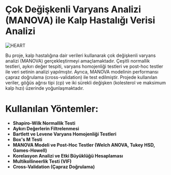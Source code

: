 # Çok Değişkenli Varyans Analizi (MANOVA) ile Kalp Hastalığı Verisi Analizi

![HEART](https://github.com/user-attachments/assets/1c54ef5d-a387-4905-9ae7-da5e856b0c13)

Bu proje, kalp hastalığına dair verileri kullanarak çok değişkenli varyans analizi (MANOVA) gerçekleştirmeyi amaçlamaktadır. Çeşitli normallik testleri, aykırı değer tespiti, varyans homojenliği testleri ve post-hoc testler ile veri setinin analizi yapılmıştır. Ayrıca, MANOVA modelinin performansı çapraz doğrulama (cross-validation) ile test edilmiştir. Projede kullanılan veriler, göğüs ağrısı tipi (cp) ve iki sürekli değişken (kolesterol ve maksimum kalp hızı) üzerinde yoğunlaşmaktadır.

# Kullanılan Yöntemler:

- **Shapiro-Wilk Normallik Testi**
- **Aykırı Değerlerin Filtrelenmesi**
- **Bartlett ve Levene Varyans Homojenliği Testleri**
- **Box's M Testi**
- **MANOVA Modeli ve Post-Hoc Testler (Welch ANOVA, Tukey HSD, Games-Howell)**
- **Korelasyon Analizi ve Etki Büyüklüğü Hesaplaması**
- **Multikollineerlik Testi (VIF)**
- **Cross-Validation (Çapraz Doğrulama)**
